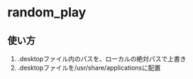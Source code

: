 # random_play

## 使い方
1. .desktopファイル内のパスを、ローカルの絶対パスで上書き
1. .desktopファイルを/usr/share/applicationsに配置
